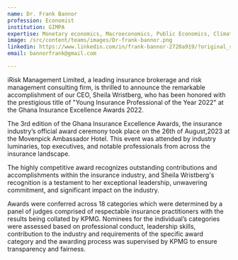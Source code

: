 ```yaml
---
name: Dr. Frank Bannor
profession: Economist
institution: GIMPA
expertise: Monetary economics, Macroeconomics, Public Economics, Climate Economics, Trade, Renewable energy
image: /src/content/teams/images/Dr-frank-bannor.png
linkedin: https://www.linkedin.com/in/frank-bannor-2720a919/?original_referer=https%3A%2F%2Fwww%2Egoogle%2Ecom%2F&originalSubdomain=za
email: bannorfrank@gmail.com

---
```



iRisk Management Limited, a leading insurance brokerage and risk management consulting firm, is thrilled to announce the remarkable accomplishment of our CEO, Sheila Wristberg, who has been honored with the prestigious title of "Young Insurance Professional of the Year 2022" at the Ghana Insurance Excellence Awards 2022.

The 3rd edition of the Ghana Insurance Excellence Awards, the insurance industry’s official award ceremony took place on the 26th of August,2023 at the Movenpick Ambassador Hotel. This event was attended by industry luminaries, top executives, and notable professionals from across the insurance landscape. 




The highly competitive award recognizes outstanding contributions and accomplishments within the insurance industry, and Sheila Wristberg's recognition is a testament to her exceptional leadership, unwavering commitment, and significant impact on the industry.



Awards were conferred across 18 categories which were determined by a panel of judges comprised of respectable insurance practitioners with the results being collated by KPMG. Nominees for the individual’s categories were assessed based on professional conduct, leadership skills, contribution to the industry and requirements of the specific award category and the awarding process was supervised by KPMG to ensure transparency and fairness.
